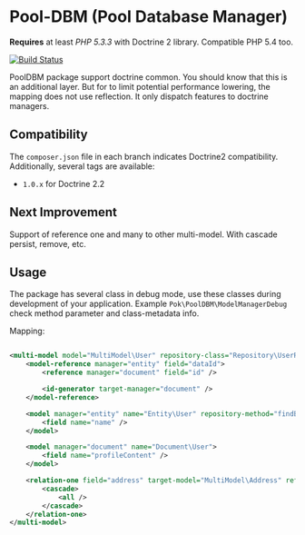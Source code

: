 Pool-DBM (Pool Database Manager)
=======

**Requires** at least *PHP 5.3.3* with Doctrine 2 library. Compatible PHP 5.4 too.

[![Build Status](https://travis-ci.org/pokap/pool-dbm.png?branch=1.0)](https://travis-ci.org/pokap/pool-dbm)

PoolDBM package support doctrine common. You should know that this is an additional layer. But for to limit
potential performance lowering, the mapping does not use reflection.
It only dispatch features to doctrine managers.

Compatibility
-------------

The `composer.json` file in each branch indicates Doctrine2 compatibility.
Additionally, several tags are available:

 * `1.0.x` for Doctrine 2.2

Next Improvement
-------------

Support of reference one and many to other multi-model.
With cascade persist, remove, etc.

Usage
-------------

The package has several class in debug mode, use these classes during development of your application.
Example `Pok\PoolDBM\ModelManagerDebug` check method parameter and class-metadata info.

Mapping:

``` xml

<multi-model model="MultiModel\User" repository-class="Repository\UserRepository">
    <model-reference manager="entity" field="dataId">
        <reference manager="document" field="id" />

        <id-generator target-manager="document" />
    </model-reference>

    <model manager="entity" name="Entity\User" repository-method="findByIds">
        <field name="name" />
    </model>

    <model manager="document" name="Document\User">
        <field name="profileContent" />
    </model>

    <relation-one field="address" target-model="MultiModel\Address" reference-field="addressId">
        <cascade>
            <all />
        </cascade>
    </relation-one>
</multi-model>
```